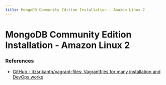 ```yaml
---
title: MongoDB Community Edition Installation - Amazon Linux 2
---
```


# MongoDB Community Edition Installation - Amazon Linux 2

### References
- [GitHub - itzsrikanth/vagrant-files: Vagrantfiles for many installation and DevOps works](https://github.com/itzsrikanth/vagrant-files)